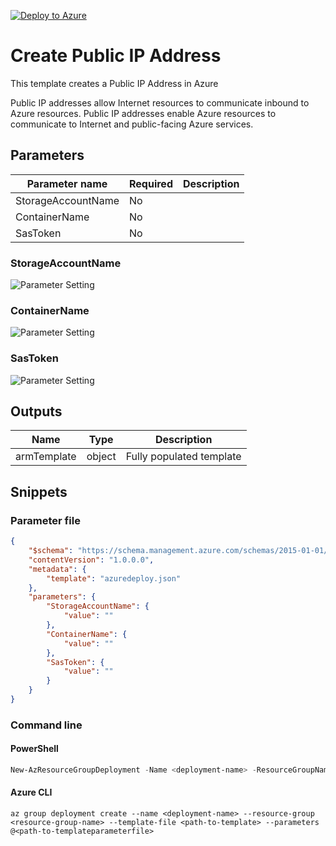 [![Deploy to Azure](https://aka.ms/deploytoazurebutton)](https://portal.azure.com/#create/Microsoft.Template/uri/https%3A%2F%2Fraw.githubusercontent.com%2FArmReference%2Fnetwork-publicIPAddresses%2F1.0.0.0%2Fazuredeploy.json)
# Create Public IP Address

This template creates a Public IP Address in Azure

Public IP addresses allow Internet resources to communicate inbound to Azure resources. Public IP addresses enable Azure resources to communicate to Internet and public-facing Azure services.

## Parameters

Parameter name | Required | Description
-------------- | -------- | -----------
StorageAccountName | No       |
ContainerName  | No       |
SasToken       | No       |

### StorageAccountName

![Parameter Setting](https://img.shields.io/badge/parameter-optional-green?style=flat-square)



### ContainerName

![Parameter Setting](https://img.shields.io/badge/parameter-optional-green?style=flat-square)



### SasToken

![Parameter Setting](https://img.shields.io/badge/parameter-optional-green?style=flat-square)



## Outputs

Name | Type | Description
---- | ---- | -----------
armTemplate | object | Fully populated template

## Snippets

### Parameter file

```json
{
    "$schema": "https://schema.management.azure.com/schemas/2015-01-01/deploymentParameters.json#",
    "contentVersion": "1.0.0.0",
    "metadata": {
        "template": "azuredeploy.json"
    },
    "parameters": {
        "StorageAccountName": {
            "value": ""
        },
        "ContainerName": {
            "value": ""
        },
        "SasToken": {
            "value": ""
        }
    }
}
```

### Command line

#### PowerShell

```powershell
New-AzResourceGroupDeployment -Name <deployment-name> -ResourceGroupName <resource-group-name> -TemplateFile <path-to-template> -TemplateParameterFile <path-to-templateparameter>
```

#### Azure CLI

```text
az group deployment create --name <deployment-name> --resource-group <resource-group-name> --template-file <path-to-template> --parameters @<path-to-templateparameterfile>
```
